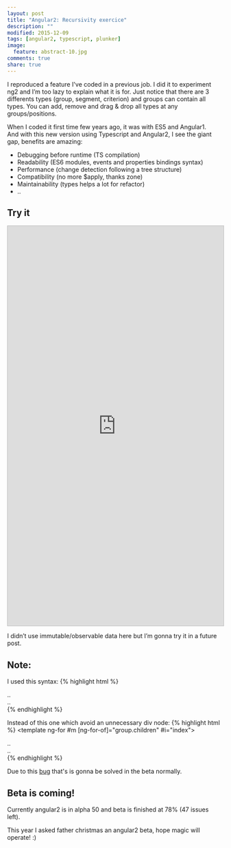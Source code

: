 ```yaml
---
layout: post
title: "Angular2: Recursivity exercice"
description: ""
modified: 2015-12-09
tags: [angular2, typescript, plunker]
image:
  feature: abstract-10.jpg
comments: true
share: true  
---
```


I reproduced a feature I've coded in a previous job. I did it to experiment ng2 and I’m too lazy to explain what it is for. Just notice that there are 3 differents types (group, segment, criterion) and groups can contain all types. 
You can add, remove and drag & drop all types at any groups/positions.

When I coded it first time few years ago, it was with ES5 and Angular1.<br>
And with this new version using Typescript and Angular2, I see the giant gap, benefits are amazing:

- Debugging before runtime (TS compilation)
- Readability (ES6 modules, events and properties bindings syntax)
- Performance (change detection following a tree structure)
- Compatibility (no more $apply, thanks zone)
- Maintainability (types helps a lot for refactor)
- ..

## Try it

<iframe style="border: 1px solid #bbb;width: 100%; height: 930px" src="https://embed.plnkr.co/jgUUaP/?t=run" frameborder="0" allowfullscreen="allowfullscreen">Loading plunk...</iframe>

I didn’t use immutable/observable data here but I’m gonna try it in a future post.

## Note:

I used this syntax:
{% highlight html %}
<div *ng-for="#m of group.children; #i = index">
  <div *ng-if="m.type == 'criterion'">..</div>
  <div *ng-if="m.type == 'segment'">..</div>
</div>
{% endhighlight %}

Instead of this one which avoid an unnecessary div node:
{% highlight html %}
<template ng-for #m [ng-for-of]="group.children" #i="index">
  <div *ng-if="m.type == 'criterion'">..</div>
  <div *ng-if="m.type == 'segment'">..</div>
</template>
{% endhighlight %}

Due to this [bug](https://github.com/angular/angular/issues/3442) that's is gonna be solved in the beta normally.

## Beta is coming!

Currently angular2 is in alpha 50 and beta is finished at 78% (47 issues left).

This year I asked father christmas an angular2 beta, hope magic will operate! :)
